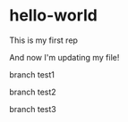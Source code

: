 # hello-world
This is my first rep

And now I'm updating my file!

branch test1

branch test2

branch test3
